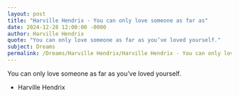 ```yaml
---
layout: post
title: "Harville Hendrix - You can only love someone as far as"
date: 2024-12-28 12:00:00 -0000
author: Harville Hendrix
quote: "You can only love someone as far as you’ve loved yourself."
subject: Dreams
permalink: /Dreams/Harville Hendrix/Harville Hendrix - You can only love someone as far as
---
```


You can only love someone as far as you’ve loved yourself.

- Harville Hendrix
